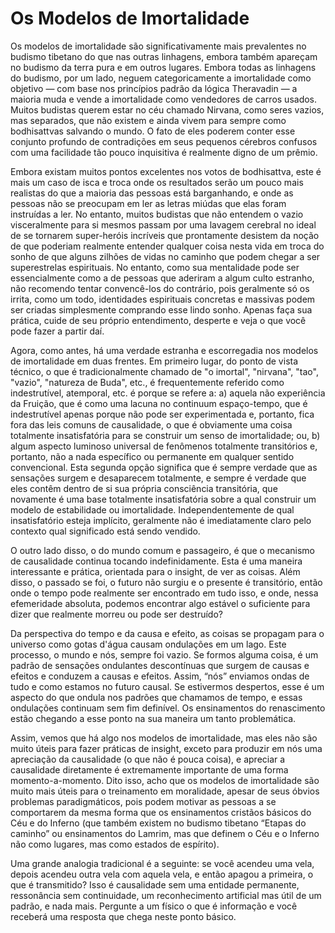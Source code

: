 # Os Modelos de Imortalidade

Os modelos de imortalidade são significativamente mais prevalentes no budismo tibetano do que nas outras linhagens, embora também apareçam no budismo da terra pura e em outros lugares. Embora todas as linhagens do budismo, por um lado, neguem categoricamente a imortalidade como objetivo — com base nos princípios padrão da lógica Theravadin — a maioria muda e vende a imortalidade como vendedores de carros usados. Muitos budistas querem estar no céu chamado Nirvana, como seres vazios, mas separados, que não existem e ainda vivem para sempre como bodhisattvas salvando o mundo. O fato de eles poderem conter esse conjunto profundo de contradições em seus pequenos cérebros confusos com uma facilidade tão pouco inquisitiva é realmente digno de um prêmio.

Embora existam muitos pontos excelentes nos votos de bodhisattva, este é mais um caso de isca e troca onde os resultados serão um pouco mais realistas do que a maioria das pessoas está barganhando, e onde as pessoas não se preocupam em ler as letras miúdas que elas foram instruídas a ler. No entanto, muitos budistas que não entendem o vazio visceralmente para si mesmos passam por uma lavagem cerebral no ideal de se tornarem super-heróis incríveis que prontamente desistem da noção de que poderiam realmente entender qualquer coisa nesta vida em troca do sonho de que alguns zilhões de vidas no caminho que podem chegar a ser superestrelas espirituais. No entanto, como sua mentalidade pode ser essencialmente como a de pessoas que aderiram a algum culto estranho, não recomendo tentar convencê-los do contrário, pois geralmente só os irrita, como um todo, identidades espirituais concretas e massivas podem ser criadas simplesmente comprando esse lindo sonho. Apenas faça sua prática, cuide de seu próprio entendimento, desperte e veja o que você pode fazer a partir daí.

Agora, como antes, há uma verdade estranha e escorregadia nos modelos de imortalidade em duas frentes. Em primeiro lugar, do ponto de vista técnico, o que é tradicionalmente chamado de "o imortal", "nirvana", "tao", "vazio", "natureza de Buda", etc., é frequentemente referido como indestrutível, atemporal, etc. é porque se refere a: a) aquela não experiência da Fruição, que é como uma lacuna no continuum espaço-tempo, que é indestrutível apenas porque não pode ser experimentada e, portanto, fica fora das leis comuns de causalidade, o que é obviamente uma coisa totalmente insatisfatória para se construir um senso de imortalidade; ou, b) algum aspecto luminoso universal de fenômenos totalmente transitórios e, portanto, não a nada específico ou permanente em qualquer sentido convencional. Esta segunda opção significa que é sempre verdade que as sensações surgem e desaparecem totalmente, e sempre é verdade que eles contêm dentro de si sua própria consciência transitória, que novamente é uma base totalmente insatisfatória sobre a qual construir um modelo de estabilidade ou imortalidade. Independentemente de qual insatisfatório esteja implícito, geralmente não é imediatamente claro pelo contexto qual significado está sendo vendido.

O outro lado disso, o do mundo comum e passageiro, é que o mecanismo de causalidade continua tocando indefinidamente. Esta é uma maneira interessante e prática, orientada para o insight, de ver as coisas. Além disso, o passado se foi, o futuro não surgiu e o presente é transitório, então onde o tempo pode realmente ser encontrado em tudo isso, e onde, nessa efemeridade absoluta, podemos encontrar algo estável o suficiente para dizer que realmente morreu ou pode ser destruído?

Da perspectiva do tempo e da causa e efeito, as coisas se propagam para o universo como gotas d'água causam ondulações em um lago. Este processo, o mundo e nós, sempre foi vazio. Se formos alguma coisa, é um padrão de sensações ondulantes descontínuas que surgem de causas e efeitos e conduzem a causas e efeitos. Assim, “nós” enviamos ondas de tudo e como estamos no futuro causal. Se estivermos despertos, esse é um aspecto do que ondula nos padrões que chamamos de tempo, e essas ondulações continuam sem fim definível. Os ensinamentos do renascimento estão chegando a esse ponto na sua maneira um tanto problemática.

Assim, vemos que há algo nos modelos de imortalidade, mas eles não são muito úteis para fazer práticas de insight, exceto para produzir em nós uma apreciação da causalidade (o que não é pouca coisa), e apreciar a causalidade diretamente é extremamente importante de uma forma momento-a-momento. Dito isso, acho que os modelos de imortalidade são muito mais úteis para o treinamento em moralidade, apesar de seus óbvios problemas paradigmáticos, pois podem motivar as pessoas a se comportarem da mesma forma que os ensinamentos cristãos básicos do Céu e do Inferno (que também existem no budismo tibetano “Etapas do caminho” ou ensinamentos do Lamrim, mas que definem o Céu e o Inferno não como lugares, mas como estados de espírito).

Uma grande analogia tradicional é a seguinte: se você acendeu uma vela, depois acendeu outra vela com aquela vela, e então apagou a primeira, o que é transmitido? Isso é causalidade sem uma entidade permanente, ressonância sem continuidade, um reconhecimento artificial mas útil de um padrão, e nada mais. Pergunte a um físico o que é informação e você receberá uma resposta que chega neste ponto básico.
